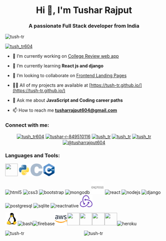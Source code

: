 <h1 align="center">Hi 👋, I'm Tushar Rajput</h1>
<h3 align="center">A passionate Full Stack developer from India</h3>

<p align="left"> <img src="https://komarev.com/ghpvc/?username=tush-tr&label=Profile%20views&color=0e75b6&style=flat" alt="tush-tr" /> </p>

<p align="left"> <a href="https://twitter.com/tush_tr604" target="blank"><img src="https://img.shields.io/twitter/follow/tush_tr604?logo=twitter&style=for-the-badge" alt="tush_tr604" /></a> </p>

- 🔭 I’m currently working on [College Review web app](https://github.com/tush-tr/college-review)

- 🌱 I’m currently learning **React js and django**

- 👯 I’m looking to collaborate on [Frontend Landing Pages](https://github.com/tush-tr/frontend-landing-pages)

- 👨‍💻 All of my projects are available at [https://tush-tr.github.io/](https://tush-tr.github.io/)

- 💬 Ask me about **JavaScript and Coding career paths**

- 📫 How to reach me **tusharrajput604@gmail.com**

<h3 align="left">Connect with me:</h3>
<p align="center">
<a href="https://twitter.com/tush_tr604" target="blank"><img align="center" src="https://cdn.jsdelivr.net/npm/simple-icons@3.0.1/icons/twitter.svg" alt="tush_tr604" height="30" width="40" /></a>
<a href="https://linkedin.com/in/tushar-r-849510116" target="blank"><img align="center" src="https://cdn.jsdelivr.net/npm/simple-icons@3.0.1/icons/linkedin.svg" alt="tushar-r-849510116" height="30" width="40" /></a>
<a href="https://instagram.com/tush_tr" target="blank"><img align="center" src="https://cdn.jsdelivr.net/npm/simple-icons@3.0.1/icons/instagram.svg" alt="tush_tr" height="30" width="40" /></a>
<a href="https://www.hackerrank.com/tush_tr" target="blank"><img align="center" src="https://cdn.jsdelivr.net/npm/simple-icons@3.0.1/icons/hackerrank.svg" alt="tush_tr" height="30" width="40" /></a>
<a href="https://www.leetcode.com/tush_tr" target="blank"><img align="center" src="https://cdn.jsdelivr.net/npm/simple-icons@3.0.1/icons/leetcode.svg" alt="tush_tr" height="30" width="40" /></a>
<a href="https://www.hackerearth.com/@tusharrajput604" target="blank"><img align="center" src="https://cdn.jsdelivr.net/npm/simple-icons@3.0.1/icons/hackerearth.svg" alt="@tusharrajput604" height="30" width="40" /></a>
</p>

<h3 align="left">Languages and Tools:</h3>
<p> 
<img src="https://github.com/tush-tr/tush-tr/blob/master/res/js.gif" height="40" width="40" ><img src="https://raw.githubusercontent.com/devicons/devicon/master/icons/python/python-original.svg" alt="python" width="40" height="40"/><img src="https://raw.githubusercontent.com/devicons/devicon/master/icons/c/c-original.svg" alt="c" width="40" height="40"/><img src="https://raw.githubusercontent.com/devicons/devicon/master/icons/cplusplus/cplusplus-original.svg" alt="cplusplus" width="40" height="40"/> 
</p>
<!-- ___________________________________________________________________________ -->
<p>
<img src="https://github.com/tush-tr/tush-tr/blob/master/res/html.gif" alt="html5" width="40" height="40"/> 
<img src="https://github.com/tush-tr/tush-tr/blob/master/res/css.gif" alt="css3" width="40" height="40"/>
<img src="https://github.com/tush-tr/tush-tr/blob/master/res/bootstrap.gif" alt="bootstrap" width="40" height="40"/> 
<img src="https://github.com/tush-tr/tush-tr/blob/master/res/mongo.gif" alt="mongodb" width="40" height="40"/>
<img src="https://raw.githubusercontent.com/devicons/devicon/master/icons/express/express-original-wordmark.svg" alt="express" width="40" height="40"/>
<img src="https://github.com/tush-tr/tush-tr/blob/master/res/react.gif" alt="react" width="40" height="40"/>
<img src="https://github.com/tush-tr/tush-tr/blob/master/res/node.gif" alt="nodejs" width="40" height="40"/>
<img src="https://github.com/tush-tr/tush-tr/blob/master/res/django.png" alt="django" width="40" height="40"/>
<img src="https://github.com/tush-tr/tush-tr/blob/master/res/postgresql.gif" alt="postgresql" width="40" height="40"/>
<img src="https://www.vectorlogo.zone/logos/sqlite/sqlite-icon.svg" alt="sqlite" width="40" height="40"/>
<img src="https://reactnative.dev/img/header_logo.svg" alt="reactnative" width="40" height="40"/>
<img src="https://raw.githubusercontent.com/devicons/devicon/master/icons/redux/redux-original.svg" alt="redux" width="40" height="40"/>

</p>
<!-- ______________________________________________________________________ -->
<p>
<img src="https://raw.githubusercontent.com/devicons/devicon/master/icons/linux/linux-original.svg" alt="linux" width="40" height="40"/><img src="https://www.vectorlogo.zone/logos/gnu_bash/gnu_bash-icon.svg" alt="bash" width="40" height="40"/><img src="https://www.vectorlogo.zone/logos/firebase/firebase-icon.svg" alt="firebase" width="40" height="40"/><img src="https://raw.githubusercontent.com/devicons/devicon/master/icons/amazonwebservices/amazonwebservices-original-wordmark.svg" alt="aws" width="40" height="40"/><img src="https://github.com/tush-tr/tush-tr/blob/master/res/do.gif" width="40" height="40" ><img src="https://github.com/tush-tr/tush-tr/blob/master/res/docker.gif" width="40" height="40" ><img src="https://github.com/tush-tr/tush-tr/blob/master/res/k8s.gif" width="40" height="40" ><img src="https://github.com/tush-tr/tush-tr/blob/master/res/Gir.gif" width="40" height="40" ><img src="https://www.vectorlogo.zone/logos/heroku/heroku-icon.svg" alt="heroku" width="40" height="40"/>
</p>

<p>
<img align="left"  src="https://github-readme-stats.vercel.app/api/top-langs?username=tush-tr&show_icons=true&locale=en&layout=compact" alt="tush-tr" width="50%" height="200px">
<img align="right"  src="https://github-readme-stats.vercel.app/api?username=tush-tr&show_icons=true&locale=en" alt="tush-tr" width="50%" height="200px">
</p>